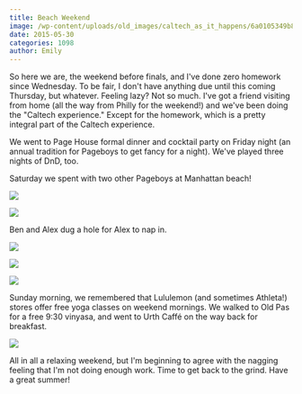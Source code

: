```yaml
---
title: Beach Weekend
image: /wp-content/uploads/old_images/caltech_as_it_happens/6a0105349b8251970b01bb083a78dd970d.png
date: 2015-05-30
categories: 1098
author: Emily
---
```


So here we are, the weekend before finals, and I've done zero homework since Wednesday. To be fair, I don't have anything due until this coming Thursday, but whatever. Feeling lazy? Not so much. I've got a friend visiting from home (all the way from Philly for the weekend!) and we've been doing the "Caltech experience." Except for the homework, which is a pretty integral part of the Caltech experience.

We went to Page House formal dinner and cocktail party on Friday night (an annual tradition for Pageboys to get fancy for a night). We've played three nights of DnD, too.

Saturday we spent with two other Pageboys at Manhattan beach!

![](/old_images/caltech_as_it_happens/6a0105349b8251970b01b8d11fcd2b970c.jpg)


![](/old_images/caltech_as_it_happens/6a0105349b8251970b01b8d11fcd39970c.jpg)

Ben and Alex dug a hole for Alex to nap in.


![](/old_images/caltech_as_it_happens/6a0105349b8251970b01b7c79645ff970b.jpg)


![](/old_images/caltech_as_it_happens/6a0105349b8251970b01b8d11fcd89970c.jpg)


![](/old_images/caltech_as_it_happens/6a0105349b8251970b01bb083a7972970d.jpg)

Sunday morning, we remembered that Lululemon (and sometimes Athleta!) stores offer free yoga classes on weekend mornings. We walked to Old Pas for a free 9:30 vinyasa, and went to Urth Caffé on the way back for breakfast.


![](/old_images/caltech_as_it_happens/6a0105349b8251970b01b8d11fcdb9970c.jpg)

All in all a relaxing weekend, but I'm beginning to agree with the nagging feeling that I'm not doing enough work. Time to get back to the grind. Have a great summer!
